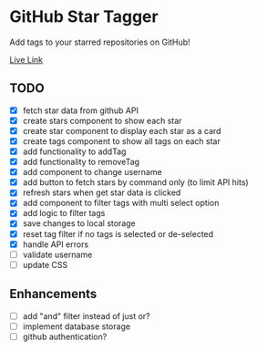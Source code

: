 # GitHub Star Tagger

Add tags to your starred repositories on GitHub!

[Live Link](https://apettenati.github.io/github-star-tagger/)

## TODO

- [X] fetch star data from github API
- [X] create stars component to show each star
- [X] create star component to display each star as a card
- [X] create tags component to show all tags on each star
- [X] add functionality to addTag
- [X] add functionality to removeTag
- [X] add component to change username
- [X] add button to fetch stars by command only (to limit API hits)
- [X] refresh stars when get star data is clicked
- [X] add component to filter tags with multi select option
- [X] add logic to filter tags
- [X] save changes to local storage
- [X] reset tag filter if no tags is selected or de-selected
- [X] handle API errors
- [ ] validate username
- [ ] update CSS

## Enhancements

- [ ] add "and" filter instead of just or?
- [ ] implement database storage
- [ ] github authentication?
